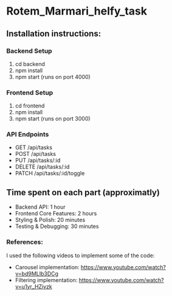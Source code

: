 ﻿# Rotem_Marmari_helfy_task
## Installation instructions:
### Backend Setup
1. cd backend
2. npm install
3. npm start (runs on port 4000)
### Frontend Setup
1. cd frontend
2. npm install
3. npm start (runs on port 3000)
### API Endpoints
- GET /api/tasks
- POST /api/tasks
- PUT /api/tasks/:id
- DELETE /api/tasks/:id
- PATCH /api/tasks/:id/toggle

## Time spent on each part (approximatly)
*  Backend API: 1 hour
*  Frontend Core Features: 2 hours
*  Styling & Polish: 20 minutes
*  Testing & Debugging: 30 minutes

### References:
I used the following videos to implement some of the code:
- Carousel implementation: https://www.youtube.com/watch?v=bd9MLIb3DCg
- Filtering implementation: https://www.youtube.com/watch?v=u1yr_HZivzk

